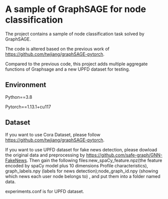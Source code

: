 # A sample of GraphSAGE for node classification
The project contains a sample of node classification task solved by GraphSAGE.

The code is altered based on the previous work of https://github.com/twjiang/graphSAGE-pytorch.

Compared to the previous code, this project adds multiple aggregate functions of Graphsage and a new UPFD dataset for testing.

## Environment

Python==3.8

Pytorch==1.13.1+cu117

## Dataset

If you want to use Cora Dataset, please follow https://github.com/twjiang/graphSAGE-pytorch.

If you want to use UPFD dataset for fake news detection, please dowload the original data and preprocessing by https://github.com/safe-graph/GNN-FakeNews. Then gain the following files:new_spaCy_feature.npz(the feature encoded by spaCy model plus 10 dimensions Profile characteristics), graph_labels.npy (labels for news detection);node_graph_id.npy (showing which news each user node belongs to) , and put them into a folder named data.

experiments.conf is for UPFD dataset.
